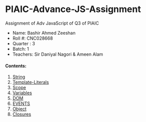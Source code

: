 # PIAIC-Advance-JS-Assignment
Assignment of Adv JavaScript of Q3 of PIAIC

- Name: Bashir Ahmed Zeeshan 
- Roll #: CNC028668
- Quarter : 3 
- Batch: 1 
- Teachers: Sir Daniyal Nagori & Ameen Alam


 
#### Contents:
  1. [String](String.md)
  2. [Template-Literals](Template.md)
  3. [Scope](Scope.md)
  4. [Variables](Variables.md)
  5. [DOM](DOM.md)
  6. [EVENTS](EVENTS.md)
  7. [Object](Object.md)
  8. [Closures](Closures.md)
  <!-- 10. [](/README.md) -->
  <!-- 11. [](/README.md) -->
  <!-- 12. [](/README.md) -->
  <!-- 13. [](/README.md) -->
